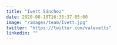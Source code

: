 ```yaml
---
title: "Ivett Sánchez"
date: 2020-08-10T16:35:37-05:00
image: "/images/team/Ivett.jpg"
twitter: "https://twitter.com/valevetts"
linkedin: ""
---
```


